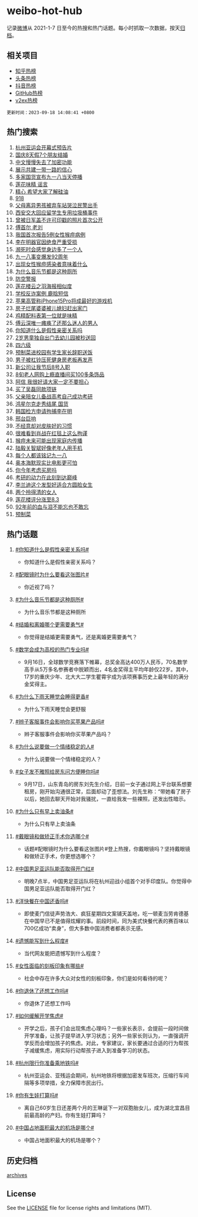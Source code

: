 # weibo-hot-hub

记录[微博](https://www.weibo.com)从 2021-1-7 日至今的热搜和热门话题。每小时抓取一次数据，按天[归档](archives)。

## 相关项目

- [知乎热榜](https://github.com/lonnyzhang423/zhihu-hot-hub)
- [头条热榜](https://github.com/lonnyzhang423/toutiao-hot-hub)
- [抖音热榜](https://github.com/lonnyzhang423/douyin-hot-hub)
- [GitHub热榜](https://github.com/lonnyzhang423/github-hot-hub)
- [v2ex热榜](https://github.com/lonnyzhang423/v2ex-hot-hub)


`更新时间：2023-09-18 14:08:41 +0800`

## 热门搜索

1. [杭州亚运会开幕式预告片](https://m.weibo.cn/search?containerid=100103type%3D1%26t%3D10%26q%3D%23%E6%9D%AD%E5%B7%9E%E4%BA%9A%E8%BF%90%E4%BC%9A%E5%BC%80%E5%B9%95%E5%BC%8F%E9%A2%84%E5%91%8A%E7%89%87%23&stream_entry_id=51&isnewpage=1&extparam=seat%3D1%26pos%3D0%26c_type%3D51%26filter_type%3Drealtimehot%26cate%3D10103%26dgr%3D0%26stream_entry_id%3D51%26display_time%3D1695017320%26pre_seqid%3D1695017320676027386181)
1. [国庆8天假7个朋友结婚](https://m.weibo.cn/search?containerid=100103type%3D1%26t%3D10%26q%3D%23%E5%9B%BD%E5%BA%868%E5%A4%A9%E5%81%877%E4%B8%AA%E6%9C%8B%E5%8F%8B%E7%BB%93%E5%A9%9A%23&stream_entry_id=31&isnewpage=1&extparam=seat%3D1%26pos%3D0%26stream_entry_id%3D31%26dgr%3D0%26flag%3D1%26realpos%3D1%26filter_type%3Drealtimehot%26cate%3D5001%26c_type%3D31%26band_rank%3D1%26lcate%3D5001%26q%3D%2523%25E5%259B%25BD%25E5%25BA%25868%25E5%25A4%25A9%25E5%2581%25877%25E4%25B8%25AA%25E6%259C%258B%25E5%258F%258B%25E7%25BB%2593%25E5%25A9%259A%2523%26display_time%3D1695017320%26pre_seqid%3D1695017320676027386181)
1. [中文慢慢失去了加密功能](https://m.weibo.cn/search?containerid=100103type%3D1%26t%3D10%26q%3D%E4%B8%AD%E6%96%87%E6%85%A2%E6%85%A2%E5%A4%B1%E5%8E%BB%E4%BA%86%E5%8A%A0%E5%AF%86%E5%8A%9F%E8%83%BD&stream_entry_id=31&isnewpage=1&extparam=seat%3D1%26pos%3D1%26stream_entry_id%3D31%26dgr%3D0%26flag%3D0%26realpos%3D2%26filter_type%3Drealtimehot%26cate%3D5001%26c_type%3D31%26band_rank%3D2%26lcate%3D5001%26q%3D%25E4%25B8%25AD%25E6%2596%2587%25E6%2585%25A2%25E6%2585%25A2%25E5%25A4%25B1%25E5%258E%25BB%25E4%25BA%2586%25E5%258A%25A0%25E5%25AF%2586%25E5%258A%259F%25E8%2583%25BD%26display_time%3D1695017320%26pre_seqid%3D1695017320676027386181)
1. [展示共建一带一路的信心](https://m.weibo.cn/search?containerid=100103type%3D1%26t%3D10%26q%3D%23%E5%B1%95%E7%A4%BA%E5%85%B1%E5%BB%BA%E4%B8%80%E5%B8%A6%E4%B8%80%E8%B7%AF%E7%9A%84%E4%BF%A1%E5%BF%83%23&stream_entry_id=31&isnewpage=1&extparam=seat%3D1%26pos%3D2%26stream_entry_id%3D31%26dgr%3D0%26flag%3D0%26realpos%3D3%26filter_type%3Drealtimehot%26cate%3D5001%26c_type%3D31%26band_rank%3D3%26lcate%3D5001%26q%3D%2523%25E5%25B1%2595%25E7%25A4%25BA%25E5%2585%25B1%25E5%25BB%25BA%25E4%25B8%2580%25E5%25B8%25A6%25E4%25B8%2580%25E8%25B7%25AF%25E7%259A%2584%25E4%25BF%25A1%25E5%25BF%2583%2523%26display_time%3D1695017320%26pre_seqid%3D1695017320676027386181)
1. [多家国货宣布九一八当天停播](https://m.weibo.cn/search?containerid=100103type%3D1%26t%3D10%26q%3D%23%E5%A4%9A%E5%AE%B6%E5%9B%BD%E8%B4%A7%E5%AE%A3%E5%B8%83%E4%B9%9D%E4%B8%80%E5%85%AB%E5%BD%93%E5%A4%A9%E5%81%9C%E6%92%AD%23&stream_entry_id=31&isnewpage=1&extparam=seat%3D1%26pos%3D3%26stream_entry_id%3D31%26dgr%3D0%26flag%3D2%26realpos%3D4%26filter_type%3Drealtimehot%26cate%3D5001%26c_type%3D31%26band_rank%3D4%26lcate%3D5001%26q%3D%2523%25E5%25A4%259A%25E5%25AE%25B6%25E5%259B%25BD%25E8%25B4%25A7%25E5%25AE%25A3%25E5%25B8%2583%25E4%25B9%259D%25E4%25B8%2580%25E5%2585%25AB%25E5%25BD%2593%25E5%25A4%25A9%25E5%2581%259C%25E6%2592%25AD%2523%26display_time%3D1695017320%26pre_seqid%3D1695017320676027386181)
1. [莲花味精 谣言](https://m.weibo.cn/search?containerid=100103type%3D1%26t%3D10%26q%3D%E8%8E%B2%E8%8A%B1%E5%91%B3%E7%B2%BE+%E8%B0%A3%E8%A8%80&stream_entry_id=31&isnewpage=1&extparam=seat%3D1%26pos%3D4%26stream_entry_id%3D31%26dgr%3D0%26flag%3D1%26realpos%3D5%26filter_type%3Drealtimehot%26cate%3D5001%26c_type%3D31%26band_rank%3D5%26lcate%3D5001%26q%3D%25E8%258E%25B2%25E8%258A%25B1%25E5%2591%25B3%25E7%25B2%25BE%2520%25E8%25B0%25A3%25E8%25A8%2580%26display_time%3D1695017320%26pre_seqid%3D1695017320676027386181)
1. [精心 希望大家了解硅油](https://m.weibo.cn/search?containerid=100103type%3D1%26t%3D10%26q%3D%E7%B2%BE%E5%BF%83+%E5%B8%8C%E6%9C%9B%E5%A4%A7%E5%AE%B6%E4%BA%86%E8%A7%A3%E7%A1%85%E6%B2%B9&stream_entry_id=31&isnewpage=1&extparam=seat%3D1%26pos%3D5%26stream_entry_id%3D31%26dgr%3D0%26flag%3D1%26realpos%3D6%26filter_type%3Drealtimehot%26cate%3D5001%26c_type%3D31%26band_rank%3D6%26lcate%3D5001%26q%3D%25E7%25B2%25BE%25E5%25BF%2583%2520%25E5%25B8%258C%25E6%259C%259B%25E5%25A4%25A7%25E5%25AE%25B6%25E4%25BA%2586%25E8%25A7%25A3%25E7%25A1%2585%25E6%25B2%25B9%26display_time%3D1695017320%26pre_seqid%3D1695017320676027386181)
1. [918](https://m.weibo.cn/search?containerid=100103type%3D1%26t%3D10%26q%3D%23918%23&stream_entry_id=31&isnewpage=1&extparam=seat%3D1%26pos%3D6%26stream_entry_id%3D31%26dgr%3D0%26flag%3D16%26realpos%3D7%26filter_type%3Drealtimehot%26cate%3D5001%26c_type%3D31%26band_rank%3D7%26lcate%3D5001%26q%3D%2523918%2523%26display_time%3D1695017320%26pre_seqid%3D1695017320676027386181)
1. [父母离异男孩被弃车站哭泣民警出手](https://m.weibo.cn/search?containerid=100103type%3D1%26t%3D10%26q%3D%23%E7%88%B6%E6%AF%8D%E7%A6%BB%E5%BC%82%E7%94%B7%E5%AD%A9%E8%A2%AB%E5%BC%83%E8%BD%A6%E7%AB%99%E5%93%AD%E6%B3%A3%E6%B0%91%E8%AD%A6%E5%87%BA%E6%89%8B%23&stream_entry_id=31&isnewpage=1&extparam=seat%3D1%26pos%3D7%26stream_entry_id%3D31%26dgr%3D0%26flag%3D1%26realpos%3D8%26filter_type%3Drealtimehot%26cate%3D5001%26c_type%3D31%26band_rank%3D8%26lcate%3D5001%26q%3D%2523%25E7%2588%25B6%25E6%25AF%258D%25E7%25A6%25BB%25E5%25BC%2582%25E7%2594%25B7%25E5%25AD%25A9%25E8%25A2%25AB%25E5%25BC%2583%25E8%25BD%25A6%25E7%25AB%2599%25E5%2593%25AD%25E6%25B3%25A3%25E6%25B0%2591%25E8%25AD%25A6%25E5%2587%25BA%25E6%2589%258B%2523%26display_time%3D1695017320%26pre_seqid%3D1695017320676027386181)
1. [西安交大回应留学生专用垃圾桶事件](https://m.weibo.cn/search?containerid=100103type%3D1%26t%3D10%26q%3D%23%E8%A5%BF%E5%AE%89%E4%BA%A4%E5%A4%A7%E5%9B%9E%E5%BA%94%E7%95%99%E5%AD%A6%E7%94%9F%E4%B8%93%E7%94%A8%E5%9E%83%E5%9C%BE%E6%A1%B6%E4%BA%8B%E4%BB%B6%23&stream_entry_id=31&isnewpage=1&extparam=seat%3D1%26pos%3D8%26stream_entry_id%3D31%26dgr%3D0%26flag%3D0%26realpos%3D9%26filter_type%3Drealtimehot%26cate%3D5001%26c_type%3D31%26band_rank%3D9%26lcate%3D5001%26q%3D%2523%25E8%25A5%25BF%25E5%25AE%2589%25E4%25BA%25A4%25E5%25A4%25A7%25E5%259B%259E%25E5%25BA%2594%25E7%2595%2599%25E5%25AD%25A6%25E7%2594%259F%25E4%25B8%2593%25E7%2594%25A8%25E5%259E%2583%25E5%259C%25BE%25E6%25A1%25B6%25E4%25BA%258B%25E4%25BB%25B6%2523%26display_time%3D1695017320%26pre_seqid%3D1695017320676027386181)
1. [曾被日军盖不许可印戳的照片首次公开](https://m.weibo.cn/search?containerid=100103type%3D1%26t%3D10%26q%3D%23%E6%9B%BE%E8%A2%AB%E6%97%A5%E5%86%9B%E7%9B%96%E4%B8%8D%E8%AE%B8%E5%8F%AF%E5%8D%B0%E6%88%B3%E7%9A%84%E7%85%A7%E7%89%87%E9%A6%96%E6%AC%A1%E5%85%AC%E5%BC%80%23&stream_entry_id=31&isnewpage=1&extparam=seat%3D1%26pos%3D9%26stream_entry_id%3D31%26dgr%3D0%26flag%3D1%26realpos%3D10%26filter_type%3Drealtimehot%26cate%3D5001%26c_type%3D31%26band_rank%3D10%26lcate%3D5001%26q%3D%2523%25E6%259B%25BE%25E8%25A2%25AB%25E6%2597%25A5%25E5%2586%259B%25E7%259B%2596%25E4%25B8%258D%25E8%25AE%25B8%25E5%258F%25AF%25E5%258D%25B0%25E6%2588%25B3%25E7%259A%2584%25E7%2585%25A7%25E7%2589%2587%25E9%25A6%2596%25E6%25AC%25A1%25E5%2585%25AC%25E5%25BC%2580%2523%26display_time%3D1695017320%26pre_seqid%3D1695017320676027386181)
1. [傅首尔 老刘](https://m.weibo.cn/search?containerid=100103type%3D1%26t%3D10%26q%3D%E5%82%85%E9%A6%96%E5%B0%94+%E8%80%81%E5%88%98&stream_entry_id=31&isnewpage=1&extparam=seat%3D1%26pos%3D10%26stream_entry_id%3D31%26dgr%3D0%26flag%3D1%26realpos%3D11%26filter_type%3Drealtimehot%26cate%3D5001%26c_type%3D31%26band_rank%3D11%26lcate%3D5001%26q%3D%25E5%2582%2585%25E9%25A6%2596%25E5%25B0%2594%2520%25E8%2580%2581%25E5%2588%2598%26display_time%3D1695017320%26pre_seqid%3D1695017320676027386181)
1. [我国首次报告5例女性猴痘病例](https://m.weibo.cn/search?containerid=100103type%3D1%26t%3D10%26q%3D%23%E6%88%91%E5%9B%BD%E9%A6%96%E6%AC%A1%E6%8A%A5%E5%91%8A5%E4%BE%8B%E5%A5%B3%E6%80%A7%E7%8C%B4%E7%97%98%E7%97%85%E4%BE%8B%23&stream_entry_id=31&isnewpage=1&extparam=seat%3D1%26pos%3D11%26stream_entry_id%3D31%26dgr%3D0%26flag%3D2%26realpos%3D12%26filter_type%3Drealtimehot%26cate%3D5001%26c_type%3D31%26band_rank%3D12%26lcate%3D5001%26q%3D%2523%25E6%2588%2591%25E5%259B%25BD%25E9%25A6%2596%25E6%25AC%25A1%25E6%258A%25A5%25E5%2591%258A5%25E4%25BE%258B%25E5%25A5%25B3%25E6%2580%25A7%25E7%258C%25B4%25E7%2597%2598%25E7%2597%2585%25E4%25BE%258B%2523%26display_time%3D1695017320%26pre_seqid%3D1695017320676027386181)
1. [李在明器官因绝食严重受损](https://m.weibo.cn/search?containerid=100103type%3D1%26t%3D10%26q%3D%23%E6%9D%8E%E5%9C%A8%E6%98%8E%E5%99%A8%E5%AE%98%E5%9B%A0%E7%BB%9D%E9%A3%9F%E4%B8%A5%E9%87%8D%E5%8F%97%E6%8D%9F%23&stream_entry_id=31&isnewpage=1&extparam=seat%3D1%26pos%3D12%26stream_entry_id%3D31%26dgr%3D0%26flag%3D2%26realpos%3D13%26filter_type%3Drealtimehot%26cate%3D5001%26c_type%3D31%26band_rank%3D13%26lcate%3D5001%26q%3D%2523%25E6%259D%258E%25E5%259C%25A8%25E6%2598%258E%25E5%2599%25A8%25E5%25AE%2598%25E5%259B%25A0%25E7%25BB%259D%25E9%25A3%259F%25E4%25B8%25A5%25E9%2587%258D%25E5%258F%2597%25E6%258D%259F%2523%26display_time%3D1695017320%26pre_seqid%3D1695017320676027386181)
1. [濒死时会感觉身边多了一个人](https://m.weibo.cn/search?containerid=100103type%3D1%26t%3D10%26q%3D%E6%BF%92%E6%AD%BB%E6%97%B6%E4%BC%9A%E6%84%9F%E8%A7%89%E8%BA%AB%E8%BE%B9%E5%A4%9A%E4%BA%86%E4%B8%80%E4%B8%AA%E4%BA%BA&stream_entry_id=31&isnewpage=1&extparam=seat%3D1%26pos%3D13%26stream_entry_id%3D31%26dgr%3D0%26flag%3D1%26realpos%3D14%26filter_type%3Drealtimehot%26cate%3D5001%26c_type%3D31%26band_rank%3D14%26lcate%3D5001%26q%3D%25E6%25BF%2592%25E6%25AD%25BB%25E6%2597%25B6%25E4%25BC%259A%25E6%2584%259F%25E8%25A7%2589%25E8%25BA%25AB%25E8%25BE%25B9%25E5%25A4%259A%25E4%25BA%2586%25E4%25B8%2580%25E4%25B8%25AA%25E4%25BA%25BA%26display_time%3D1695017320%26pre_seqid%3D1695017320676027386181)
1. [九一八事变爆发92周年](https://m.weibo.cn/search?containerid=100103type%3D1%26t%3D10%26q%3D%23%E4%B9%9D%E4%B8%80%E5%85%AB%E4%BA%8B%E5%8F%98%E7%88%86%E5%8F%9192%E5%91%A8%E5%B9%B4%23&stream_entry_id=31&isnewpage=1&extparam=seat%3D1%26pos%3D14%26stream_entry_id%3D31%26dgr%3D0%26flag%3D0%26realpos%3D15%26filter_type%3Drealtimehot%26cate%3D5001%26c_type%3D31%26band_rank%3D15%26lcate%3D5001%26q%3D%2523%25E4%25B9%259D%25E4%25B8%2580%25E5%2585%25AB%25E4%25BA%258B%25E5%258F%2598%25E7%2588%2586%25E5%258F%259192%25E5%2591%25A8%25E5%25B9%25B4%2523%26display_time%3D1695017320%26pre_seqid%3D1695017320676027386181)
1. [出现女性猴痘感染者意味着什么](https://m.weibo.cn/search?containerid=100103type%3D1%26t%3D10%26q%3D%23%E5%87%BA%E7%8E%B0%E5%A5%B3%E6%80%A7%E7%8C%B4%E7%97%98%E6%84%9F%E6%9F%93%E8%80%85%E6%84%8F%E5%91%B3%E7%9D%80%E4%BB%80%E4%B9%88%23&stream_entry_id=31&isnewpage=1&extparam=seat%3D1%26pos%3D15%26stream_entry_id%3D31%26dgr%3D0%26flag%3D1%26realpos%3D16%26filter_type%3Drealtimehot%26cate%3D5001%26c_type%3D31%26band_rank%3D16%26lcate%3D5001%26q%3D%2523%25E5%2587%25BA%25E7%258E%25B0%25E5%25A5%25B3%25E6%2580%25A7%25E7%258C%25B4%25E7%2597%2598%25E6%2584%259F%25E6%259F%2593%25E8%2580%2585%25E6%2584%258F%25E5%2591%25B3%25E7%259D%2580%25E4%25BB%2580%25E4%25B9%2588%2523%26display_time%3D1695017320%26pre_seqid%3D1695017320676027386181)
1. [为什么音乐节都是这种厕所](https://m.weibo.cn/search?containerid=100103type%3D1%26t%3D10%26q%3D%23%E4%B8%BA%E4%BB%80%E4%B9%88%E9%9F%B3%E4%B9%90%E8%8A%82%E9%83%BD%E6%98%AF%E8%BF%99%E7%A7%8D%E5%8E%95%E6%89%80%23&stream_entry_id=31&isnewpage=1&extparam=seat%3D1%26pos%3D16%26stream_entry_id%3D31%26dgr%3D0%26flag%3D2%26realpos%3D17%26filter_type%3Drealtimehot%26cate%3D5001%26c_type%3D31%26band_rank%3D17%26lcate%3D5001%26q%3D%2523%25E4%25B8%25BA%25E4%25BB%2580%25E4%25B9%2588%25E9%259F%25B3%25E4%25B9%2590%25E8%258A%2582%25E9%2583%25BD%25E6%2598%25AF%25E8%25BF%2599%25E7%25A7%258D%25E5%258E%2595%25E6%2589%2580%2523%26display_time%3D1695017320%26pre_seqid%3D1695017320676027386181)
1. [防空警报](https://m.weibo.cn/search?containerid=100103type%3D1%26t%3D10%26q%3D%E9%98%B2%E7%A9%BA%E8%AD%A6%E6%8A%A5&stream_entry_id=31&isnewpage=1&extparam=seat%3D1%26pos%3D17%26stream_entry_id%3D31%26dgr%3D0%26flag%3D0%26realpos%3D18%26filter_type%3Drealtimehot%26cate%3D5001%26c_type%3D31%26band_rank%3D18%26lcate%3D5001%26q%3D%25E9%2598%25B2%25E7%25A9%25BA%25E8%25AD%25A6%25E6%258A%25A5%26display_time%3D1695017320%26pre_seqid%3D1695017320676027386181)
1. [莲花楼云之羽海报相似度](https://m.weibo.cn/search?containerid=100103type%3D1%26t%3D10%26q%3D%23%E8%8E%B2%E8%8A%B1%E6%A5%BC%E4%BA%91%E4%B9%8B%E7%BE%BD%E6%B5%B7%E6%8A%A5%E7%9B%B8%E4%BC%BC%E5%BA%A6%23&stream_entry_id=31&isnewpage=1&extparam=seat%3D1%26pos%3D18%26stream_entry_id%3D31%26dgr%3D0%26flag%3D0%26realpos%3D19%26filter_type%3Drealtimehot%26cate%3D5001%26c_type%3D31%26band_rank%3D19%26lcate%3D5001%26q%3D%2523%25E8%258E%25B2%25E8%258A%25B1%25E6%25A5%25BC%25E4%25BA%2591%25E4%25B9%258B%25E7%25BE%25BD%25E6%25B5%25B7%25E6%258A%25A5%25E7%259B%25B8%25E4%25BC%25BC%25E5%25BA%25A6%2523%26display_time%3D1695017320%26pre_seqid%3D1695017320676027386181)
1. [学校反诈案例 鹿晗短信](https://m.weibo.cn/search?containerid=100103type%3D1%26t%3D10%26q%3D%E5%AD%A6%E6%A0%A1%E5%8F%8D%E8%AF%88%E6%A1%88%E4%BE%8B+%E9%B9%BF%E6%99%97%E7%9F%AD%E4%BF%A1&stream_entry_id=31&isnewpage=1&extparam=seat%3D1%26pos%3D19%26stream_entry_id%3D31%26dgr%3D0%26flag%3D1%26realpos%3D20%26filter_type%3Drealtimehot%26cate%3D5001%26c_type%3D31%26band_rank%3D20%26lcate%3D5001%26q%3D%25E5%25AD%25A6%25E6%25A0%25A1%25E5%258F%258D%25E8%25AF%2588%25E6%25A1%2588%25E4%25BE%258B%2520%25E9%25B9%25BF%25E6%2599%2597%25E7%259F%25AD%25E4%25BF%25A1%26display_time%3D1695017320%26pre_seqid%3D1695017320676027386181)
1. [苹果高管称iPhone15Pro将成最好的游戏机](https://m.weibo.cn/search?containerid=100103type%3D1%26t%3D10%26q%3D%23%E8%8B%B9%E6%9E%9C%E9%AB%98%E7%AE%A1%E7%A7%B0iPhone15Pro%E5%B0%86%E6%88%90%E6%9C%80%E5%A5%BD%E7%9A%84%E6%B8%B8%E6%88%8F%E6%9C%BA%23&stream_entry_id=31&isnewpage=1&extparam=seat%3D1%26pos%3D20%26stream_entry_id%3D31%26dgr%3D0%26flag%3D1%26realpos%3D21%26filter_type%3Drealtimehot%26cate%3D5001%26c_type%3D31%26band_rank%3D21%26lcate%3D5001%26q%3D%2523%25E8%258B%25B9%25E6%259E%259C%25E9%25AB%2598%25E7%25AE%25A1%25E7%25A7%25B0iPhone15Pro%25E5%25B0%2586%25E6%2588%2590%25E6%259C%2580%25E5%25A5%25BD%25E7%259A%2584%25E6%25B8%25B8%25E6%2588%258F%25E6%259C%25BA%2523%26display_time%3D1695017320%26pre_seqid%3D1695017320676027386181)
1. [房子烂尾婆婆被儿媳妇赶出家门](https://m.weibo.cn/search?containerid=100103type%3D1%26t%3D10%26q%3D%23%E6%88%BF%E5%AD%90%E7%83%82%E5%B0%BE%E5%A9%86%E5%A9%86%E8%A2%AB%E5%84%BF%E5%AA%B3%E5%A6%87%E8%B5%B6%E5%87%BA%E5%AE%B6%E9%97%A8%23&stream_entry_id=31&isnewpage=1&extparam=seat%3D1%26pos%3D21%26stream_entry_id%3D31%26dgr%3D0%26flag%3D1%26realpos%3D22%26filter_type%3Drealtimehot%26cate%3D5001%26c_type%3D31%26band_rank%3D22%26lcate%3D5001%26q%3D%2523%25E6%2588%25BF%25E5%25AD%2590%25E7%2583%2582%25E5%25B0%25BE%25E5%25A9%2586%25E5%25A9%2586%25E8%25A2%25AB%25E5%2584%25BF%25E5%25AA%25B3%25E5%25A6%2587%25E8%25B5%25B6%25E5%2587%25BA%25E5%25AE%25B6%25E9%2597%25A8%2523%26display_time%3D1695017320%26pre_seqid%3D1695017320676027386181)
1. [鸡精配料表第一位就是味精](https://m.weibo.cn/search?containerid=100103type%3D1%26t%3D10%26q%3D%E9%B8%A1%E7%B2%BE%E9%85%8D%E6%96%99%E8%A1%A8%E7%AC%AC%E4%B8%80%E4%BD%8D%E5%B0%B1%E6%98%AF%E5%91%B3%E7%B2%BE&stream_entry_id=31&isnewpage=1&extparam=seat%3D1%26pos%3D22%26stream_entry_id%3D31%26dgr%3D0%26flag%3D1%26realpos%3D23%26filter_type%3Drealtimehot%26cate%3D5001%26c_type%3D31%26band_rank%3D23%26lcate%3D5001%26q%3D%25E9%25B8%25A1%25E7%25B2%25BE%25E9%2585%258D%25E6%2596%2599%25E8%25A1%25A8%25E7%25AC%25AC%25E4%25B8%2580%25E4%25BD%258D%25E5%25B0%25B1%25E6%2598%25AF%25E5%2591%25B3%25E7%25B2%25BE%26display_time%3D1695017320%26pre_seqid%3D1695017320676027386181)
1. [傅云深唯一瘫痪了还那么迷人的男人](https://m.weibo.cn/search?containerid=100103type%3D1%26t%3D10%26q%3D%23%E5%82%85%E4%BA%91%E6%B7%B1%E5%94%AF%E4%B8%80%E7%98%AB%E7%97%AA%E4%BA%86%E8%BF%98%E9%82%A3%E4%B9%88%E8%BF%B7%E4%BA%BA%E7%9A%84%E7%94%B7%E4%BA%BA%23&stream_entry_id=31&isnewpage=1&extparam=seat%3D1%26pos%3D23%26stream_entry_id%3D31%26dgr%3D0%26flag%3D1%26realpos%3D24%26filter_type%3Drealtimehot%26cate%3D5001%26c_type%3D31%26band_rank%3D24%26lcate%3D5001%26q%3D%2523%25E5%2582%2585%25E4%25BA%2591%25E6%25B7%25B1%25E5%2594%25AF%25E4%25B8%2580%25E7%2598%25AB%25E7%2597%25AA%25E4%25BA%2586%25E8%25BF%2598%25E9%2582%25A3%25E4%25B9%2588%25E8%25BF%25B7%25E4%25BA%25BA%25E7%259A%2584%25E7%2594%25B7%25E4%25BA%25BA%2523%26display_time%3D1695017320%26pre_seqid%3D1695017320676027386181)
1. [你知道什么是假性亲密关系吗](https://m.weibo.cn/search?containerid=100103type%3D1%26t%3D10%26q%3D%23%E4%BD%A0%E7%9F%A5%E9%81%93%E4%BB%80%E4%B9%88%E6%98%AF%E5%81%87%E6%80%A7%E4%BA%B2%E5%AF%86%E5%85%B3%E7%B3%BB%E5%90%97%23&stream_entry_id=31&isnewpage=1&extparam=seat%3D1%26pos%3D24%26stream_entry_id%3D31%26dgr%3D0%26flag%3D0%26realpos%3D25%26filter_type%3Drealtimehot%26cate%3D5001%26c_type%3D31%26band_rank%3D25%26lcate%3D5001%26q%3D%2523%25E4%25BD%25A0%25E7%259F%25A5%25E9%2581%2593%25E4%25BB%2580%25E4%25B9%2588%25E6%2598%25AF%25E5%2581%2587%25E6%2580%25A7%25E4%25BA%25B2%25E5%25AF%2586%25E5%2585%25B3%25E7%25B3%25BB%25E5%2590%2597%2523%26display_time%3D1695017320%26pre_seqid%3D1695017320676027386181)
1. [2岁男童独自出门去幼儿园被秒送回](https://m.weibo.cn/search?containerid=100103type%3D1%26t%3D10%26q%3D%232%E5%B2%81%E7%94%B7%E7%AB%A5%E7%8B%AC%E8%87%AA%E5%87%BA%E9%97%A8%E5%8E%BB%E5%B9%BC%E5%84%BF%E5%9B%AD%E8%A2%AB%E7%A7%92%E9%80%81%E5%9B%9E%23&stream_entry_id=31&isnewpage=1&extparam=seat%3D1%26pos%3D25%26stream_entry_id%3D31%26dgr%3D0%26flag%3D32768%26realpos%3D26%26filter_type%3Drealtimehot%26cate%3D5001%26c_type%3D31%26band_rank%3D26%26lcate%3D5001%26q%3D%25232%25E5%25B2%2581%25E7%2594%25B7%25E7%25AB%25A5%25E7%258B%25AC%25E8%2587%25AA%25E5%2587%25BA%25E9%2597%25A8%25E5%258E%25BB%25E5%25B9%25BC%25E5%2584%25BF%25E5%259B%25AD%25E8%25A2%25AB%25E7%25A7%2592%25E9%2580%2581%25E5%259B%259E%2523%26display_time%3D1695017320%26pre_seqid%3D1695017320676027386181)
1. [四六级](https://m.weibo.cn/search?containerid=100103type%3D1%26t%3D10%26q%3D%E5%9B%9B%E5%85%AD%E7%BA%A7&stream_entry_id=31&isnewpage=1&extparam=seat%3D1%26pos%3D26%26stream_entry_id%3D31%26dgr%3D0%26flag%3D1%26realpos%3D27%26filter_type%3Drealtimehot%26cate%3D5001%26c_type%3D31%26band_rank%3D27%26lcate%3D5001%26q%3D%25E5%259B%259B%25E5%2585%25AD%25E7%25BA%25A7%26display_time%3D1695017320%26pre_seqid%3D1695017320676027386181)
1. [预制菜进校园有学生家长辞职送饭](https://m.weibo.cn/search?containerid=100103type%3D1%26t%3D10%26q%3D%23%E9%A2%84%E5%88%B6%E8%8F%9C%E8%BF%9B%E6%A0%A1%E5%9B%AD%E6%9C%89%E5%AD%A6%E7%94%9F%E5%AE%B6%E9%95%BF%E8%BE%9E%E8%81%8C%E9%80%81%E9%A5%AD%23&stream_entry_id=31&isnewpage=1&extparam=seat%3D1%26pos%3D27%26stream_entry_id%3D31%26dgr%3D0%26flag%3D0%26realpos%3D28%26filter_type%3Drealtimehot%26cate%3D5001%26c_type%3D31%26band_rank%3D28%26lcate%3D5001%26q%3D%2523%25E9%25A2%2584%25E5%2588%25B6%25E8%258F%259C%25E8%25BF%259B%25E6%25A0%25A1%25E5%259B%25AD%25E6%259C%2589%25E5%25AD%25A6%25E7%2594%259F%25E5%25AE%25B6%25E9%2595%25BF%25E8%25BE%259E%25E8%2581%258C%25E9%2580%2581%25E9%25A5%25AD%2523%26display_time%3D1695017320%26pre_seqid%3D1695017320676027386181)
1. [男子被杠铃压死健身房老板再发声](https://m.weibo.cn/search?containerid=100103type%3D1%26t%3D10%26q%3D%23%E7%94%B7%E5%AD%90%E8%A2%AB%E6%9D%A0%E9%93%83%E5%8E%8B%E6%AD%BB%E5%81%A5%E8%BA%AB%E6%88%BF%E8%80%81%E6%9D%BF%E5%86%8D%E5%8F%91%E5%A3%B0%23&stream_entry_id=31&isnewpage=1&extparam=seat%3D1%26pos%3D28%26stream_entry_id%3D31%26dgr%3D0%26flag%3D1%26realpos%3D29%26filter_type%3Drealtimehot%26cate%3D5001%26c_type%3D31%26band_rank%3D29%26lcate%3D5001%26q%3D%2523%25E7%2594%25B7%25E5%25AD%2590%25E8%25A2%25AB%25E6%259D%25A0%25E9%2593%2583%25E5%258E%258B%25E6%25AD%25BB%25E5%2581%25A5%25E8%25BA%25AB%25E6%2588%25BF%25E8%2580%2581%25E6%259D%25BF%25E5%2586%258D%25E5%258F%2591%25E5%25A3%25B0%2523%26display_time%3D1695017320%26pre_seqid%3D1695017320676027386181)
1. [新公司让我节后8号入职](https://m.weibo.cn/search?containerid=100103type%3D1%26t%3D10%26q%3D%23%E6%96%B0%E5%85%AC%E5%8F%B8%E8%AE%A9%E6%88%91%E8%8A%82%E5%90%8E8%E5%8F%B7%E5%85%A5%E8%81%8C%23&stream_entry_id=31&isnewpage=1&extparam=seat%3D1%26pos%3D29%26stream_entry_id%3D31%26dgr%3D0%26flag%3D0%26realpos%3D30%26filter_type%3Drealtimehot%26cate%3D5001%26c_type%3D31%26band_rank%3D30%26lcate%3D5001%26q%3D%2523%25E6%2596%25B0%25E5%2585%25AC%25E5%258F%25B8%25E8%25AE%25A9%25E6%2588%2591%25E8%258A%2582%25E5%2590%258E8%25E5%258F%25B7%25E5%2585%25A5%25E8%2581%258C%2523%26display_time%3D1695017320%26pre_seqid%3D1695017320676027386181)
1. [8旬老人网购上瘾直播间买100多条饰品](https://m.weibo.cn/search?containerid=100103type%3D1%26t%3D10%26q%3D%238%E6%97%AC%E8%80%81%E4%BA%BA%E7%BD%91%E8%B4%AD%E4%B8%8A%E7%98%BE%E7%9B%B4%E6%92%AD%E9%97%B4%E4%B9%B0100%E5%A4%9A%E6%9D%A1%E9%A5%B0%E5%93%81%23&stream_entry_id=31&isnewpage=1&extparam=seat%3D1%26pos%3D30%26stream_entry_id%3D31%26dgr%3D0%26flag%3D1%26realpos%3D31%26filter_type%3Drealtimehot%26cate%3D5001%26c_type%3D31%26band_rank%3D31%26lcate%3D5001%26q%3D%25238%25E6%2597%25AC%25E8%2580%2581%25E4%25BA%25BA%25E7%25BD%2591%25E8%25B4%25AD%25E4%25B8%258A%25E7%2598%25BE%25E7%259B%25B4%25E6%2592%25AD%25E9%2597%25B4%25E4%25B9%25B0100%25E5%25A4%259A%25E6%259D%25A1%25E9%25A5%25B0%25E5%2593%2581%2523%26display_time%3D1695017320%26pre_seqid%3D1695017320676027386181)
1. [阿信 我很好请大家一定不要担心](https://m.weibo.cn/search?containerid=100103type%3D1%26t%3D10%26q%3D%E9%98%BF%E4%BF%A1+%E6%88%91%E5%BE%88%E5%A5%BD%E8%AF%B7%E5%A4%A7%E5%AE%B6%E4%B8%80%E5%AE%9A%E4%B8%8D%E8%A6%81%E6%8B%85%E5%BF%83&stream_entry_id=31&isnewpage=1&extparam=seat%3D1%26pos%3D31%26stream_entry_id%3D31%26dgr%3D0%26flag%3D0%26realpos%3D32%26filter_type%3Drealtimehot%26cate%3D5001%26c_type%3D31%26band_rank%3D32%26lcate%3D5001%26q%3D%25E9%2598%25BF%25E4%25BF%25A1%2520%25E6%2588%2591%25E5%25BE%2588%25E5%25A5%25BD%25E8%25AF%25B7%25E5%25A4%25A7%25E5%25AE%25B6%25E4%25B8%2580%25E5%25AE%259A%25E4%25B8%258D%25E8%25A6%2581%25E6%258B%2585%25E5%25BF%2583%26display_time%3D1695017320%26pre_seqid%3D1695017320676027386181)
1. [买了吴磊同款项链](https://m.weibo.cn/search?containerid=100103type%3D1%26t%3D10%26q%3D%E4%B9%B0%E4%BA%86%E5%90%B4%E7%A3%8A%E5%90%8C%E6%AC%BE%E9%A1%B9%E9%93%BE&stream_entry_id=31&isnewpage=1&extparam=seat%3D1%26pos%3D32%26stream_entry_id%3D31%26dgr%3D0%26flag%3D1%26realpos%3D33%26filter_type%3Drealtimehot%26cate%3D5001%26c_type%3D31%26band_rank%3D33%26lcate%3D5001%26q%3D%25E4%25B9%25B0%25E4%25BA%2586%25E5%2590%25B4%25E7%25A3%258A%25E5%2590%258C%25E6%25AC%25BE%25E9%25A1%25B9%25E9%2593%25BE%26display_time%3D1695017320%26pre_seqid%3D1695017320676027386181)
1. [父亲陪女儿备战高考自己成功考研](https://m.weibo.cn/search?containerid=100103type%3D1%26t%3D10%26q%3D%23%E7%88%B6%E4%BA%B2%E9%99%AA%E5%A5%B3%E5%84%BF%E5%A4%87%E6%88%98%E9%AB%98%E8%80%83%E8%87%AA%E5%B7%B1%E6%88%90%E5%8A%9F%E8%80%83%E7%A0%94%23&stream_entry_id=31&isnewpage=1&extparam=seat%3D1%26pos%3D33%26stream_entry_id%3D31%26dgr%3D0%26flag%3D32768%26realpos%3D34%26filter_type%3Drealtimehot%26cate%3D5001%26c_type%3D31%26band_rank%3D34%26lcate%3D5001%26q%3D%2523%25E7%2588%25B6%25E4%25BA%25B2%25E9%2599%25AA%25E5%25A5%25B3%25E5%2584%25BF%25E5%25A4%2587%25E6%2588%2598%25E9%25AB%2598%25E8%2580%2583%25E8%2587%25AA%25E5%25B7%25B1%25E6%2588%2590%25E5%258A%259F%25E8%2580%2583%25E7%25A0%2594%2523%26display_time%3D1695017320%26pre_seqid%3D1695017320676027386181)
1. [鸿星尔克走秀结尾 国货](https://m.weibo.cn/search?containerid=100103type%3D1%26t%3D10%26q%3D%E9%B8%BF%E6%98%9F%E5%B0%94%E5%85%8B%E8%B5%B0%E7%A7%80%E7%BB%93%E5%B0%BE+%E5%9B%BD%E8%B4%A7&stream_entry_id=31&isnewpage=1&extparam=seat%3D1%26pos%3D34%26stream_entry_id%3D31%26dgr%3D0%26flag%3D0%26realpos%3D35%26filter_type%3Drealtimehot%26cate%3D5001%26c_type%3D31%26band_rank%3D35%26lcate%3D5001%26q%3D%25E9%25B8%25BF%25E6%2598%259F%25E5%25B0%2594%25E5%2585%258B%25E8%25B5%25B0%25E7%25A7%2580%25E7%25BB%2593%25E5%25B0%25BE%2520%25E5%259B%25BD%25E8%25B4%25A7%26display_time%3D1695017320%26pre_seqid%3D1695017320676027386181)
1. [韩国检方申请拘捕李在明](https://m.weibo.cn/search?containerid=100103type%3D1%26t%3D10%26q%3D%23%E9%9F%A9%E5%9B%BD%E6%A3%80%E6%96%B9%E7%94%B3%E8%AF%B7%E6%8B%98%E6%8D%95%E6%9D%8E%E5%9C%A8%E6%98%8E%23&stream_entry_id=31&isnewpage=1&extparam=seat%3D1%26pos%3D35%26stream_entry_id%3D31%26dgr%3D0%26flag%3D0%26realpos%3D36%26filter_type%3Drealtimehot%26cate%3D5001%26c_type%3D31%26band_rank%3D36%26lcate%3D5001%26q%3D%2523%25E9%259F%25A9%25E5%259B%25BD%25E6%25A3%2580%25E6%2596%25B9%25E7%2594%25B3%25E8%25AF%25B7%25E6%258B%2598%25E6%258D%2595%25E6%259D%258E%25E5%259C%25A8%25E6%2598%258E%2523%26display_time%3D1695017320%26pre_seqid%3D1695017320676027386181)
1. [邢台巨响](https://m.weibo.cn/search?containerid=100103type%3D1%26t%3D10%26q%3D%E9%82%A2%E5%8F%B0%E5%B7%A8%E5%93%8D&stream_entry_id=31&isnewpage=1&extparam=seat%3D1%26pos%3D36%26stream_entry_id%3D31%26dgr%3D0%26flag%3D1%26realpos%3D37%26filter_type%3Drealtimehot%26cate%3D5001%26c_type%3D31%26band_rank%3D37%26lcate%3D5001%26q%3D%25E9%2582%25A2%25E5%258F%25B0%25E5%25B7%25A8%25E5%2593%258D%26display_time%3D1695017320%26pre_seqid%3D1695017320676027386181)
1. [不经意却对皮肤好的习惯](https://m.weibo.cn/search?containerid=100103type%3D1%26t%3D10%26q%3D%23%E4%B8%8D%E7%BB%8F%E6%84%8F%E5%8D%B4%E5%AF%B9%E7%9A%AE%E8%82%A4%E5%A5%BD%E7%9A%84%E4%B9%A0%E6%83%AF%23&stream_entry_id=31&isnewpage=1&extparam=seat%3D1%26pos%3D37%26stream_entry_id%3D31%26dgr%3D0%26flag%3D0%26realpos%3D38%26filter_type%3Drealtimehot%26cate%3D5001%26c_type%3D31%26band_rank%3D38%26lcate%3D5001%26q%3D%2523%25E4%25B8%258D%25E7%25BB%258F%25E6%2584%258F%25E5%258D%25B4%25E5%25AF%25B9%25E7%259A%25AE%25E8%2582%25A4%25E5%25A5%25BD%25E7%259A%2584%25E4%25B9%25A0%25E6%2583%25AF%2523%26display_time%3D1695017320%26pre_seqid%3D1695017320676027386181)
1. [很难看到肖战在红毯上这么拘谨](https://m.weibo.cn/search?containerid=100103type%3D1%26t%3D10%26q%3D%E5%BE%88%E9%9A%BE%E7%9C%8B%E5%88%B0%E8%82%96%E6%88%98%E5%9C%A8%E7%BA%A2%E6%AF%AF%E4%B8%8A%E8%BF%99%E4%B9%88%E6%8B%98%E8%B0%A8&stream_entry_id=31&isnewpage=1&extparam=seat%3D1%26pos%3D38%26stream_entry_id%3D31%26dgr%3D0%26flag%3D0%26realpos%3D39%26filter_type%3Drealtimehot%26cate%3D5001%26c_type%3D31%26band_rank%3D39%26lcate%3D5001%26q%3D%25E5%25BE%2588%25E9%259A%25BE%25E7%259C%258B%25E5%2588%25B0%25E8%2582%2596%25E6%2588%2598%25E5%259C%25A8%25E7%25BA%25A2%25E6%25AF%25AF%25E4%25B8%258A%25E8%25BF%2599%25E4%25B9%2588%25E6%258B%2598%25E8%25B0%25A8%26display_time%3D1695017320%26pre_seqid%3D1695017320676027386181)
1. [猴痘未来可能出现家庭内传播](https://m.weibo.cn/search?containerid=100103type%3D1%26t%3D10%26q%3D%23%E7%8C%B4%E7%97%98%E6%9C%AA%E6%9D%A5%E5%8F%AF%E8%83%BD%E5%87%BA%E7%8E%B0%E5%AE%B6%E5%BA%AD%E5%86%85%E4%BC%A0%E6%92%AD%23&stream_entry_id=31&isnewpage=1&extparam=seat%3D1%26pos%3D39%26stream_entry_id%3D31%26dgr%3D0%26flag%3D1%26realpos%3D40%26filter_type%3Drealtimehot%26cate%3D5001%26c_type%3D31%26band_rank%3D40%26lcate%3D5001%26q%3D%2523%25E7%258C%25B4%25E7%2597%2598%25E6%259C%25AA%25E6%259D%25A5%25E5%258F%25AF%25E8%2583%25BD%25E5%2587%25BA%25E7%258E%25B0%25E5%25AE%25B6%25E5%25BA%25AD%25E5%2586%2585%25E4%25BC%25A0%25E6%2592%25AD%2523%26display_time%3D1695017320%26pre_seqid%3D1695017320676027386181)
1. [陆毅关智斌好像老年人用手机](https://m.weibo.cn/search?containerid=100103type%3D1%26t%3D10%26q%3D%E9%99%86%E6%AF%85%E5%85%B3%E6%99%BA%E6%96%8C%E5%A5%BD%E5%83%8F%E8%80%81%E5%B9%B4%E4%BA%BA%E7%94%A8%E6%89%8B%E6%9C%BA&stream_entry_id=31&isnewpage=1&extparam=seat%3D1%26pos%3D40%26stream_entry_id%3D31%26dgr%3D0%26flag%3D0%26realpos%3D41%26filter_type%3Drealtimehot%26cate%3D5001%26c_type%3D31%26band_rank%3D41%26lcate%3D5001%26q%3D%25E9%2599%2586%25E6%25AF%2585%25E5%2585%25B3%25E6%2599%25BA%25E6%2596%258C%25E5%25A5%25BD%25E5%2583%258F%25E8%2580%2581%25E5%25B9%25B4%25E4%25BA%25BA%25E7%2594%25A8%25E6%2589%258B%25E6%259C%25BA%26display_time%3D1695017320%26pre_seqid%3D1695017320676027386181)
1. [每个人都该铭记九一八](https://m.weibo.cn/search?containerid=100103type%3D1%26t%3D10%26q%3D%23%E6%AF%8F%E4%B8%AA%E4%BA%BA%E9%83%BD%E8%AF%A5%E9%93%AD%E8%AE%B0%E4%B9%9D%E4%B8%80%E5%85%AB%23&stream_entry_id=31&isnewpage=1&extparam=seat%3D1%26pos%3D41%26stream_entry_id%3D31%26dgr%3D0%26flag%3D0%26realpos%3D42%26filter_type%3Drealtimehot%26cate%3D5001%26c_type%3D31%26band_rank%3D42%26lcate%3D5001%26q%3D%2523%25E6%25AF%258F%25E4%25B8%25AA%25E4%25BA%25BA%25E9%2583%25BD%25E8%25AF%25A5%25E9%2593%25AD%25E8%25AE%25B0%25E4%25B9%259D%25E4%25B8%2580%25E5%2585%25AB%2523%26display_time%3D1695017320%26pre_seqid%3D1695017320676027386181)
1. [奥本海默现实比电影更可怕](https://m.weibo.cn/search?containerid=100103type%3D1%26t%3D10%26q%3D%23%E5%A5%A5%E6%9C%AC%E6%B5%B7%E9%BB%98%E7%8E%B0%E5%AE%9E%E6%AF%94%E7%94%B5%E5%BD%B1%E6%9B%B4%E5%8F%AF%E6%80%95%23&stream_entry_id=31&isnewpage=1&extparam=seat%3D1%26pos%3D42%26stream_entry_id%3D31%26dgr%3D0%26flag%3D0%26realpos%3D43%26filter_type%3Drealtimehot%26cate%3D5001%26c_type%3D31%26band_rank%3D43%26lcate%3D5001%26q%3D%2523%25E5%25A5%25A5%25E6%259C%25AC%25E6%25B5%25B7%25E9%25BB%2598%25E7%258E%25B0%25E5%25AE%259E%25E6%25AF%2594%25E7%2594%25B5%25E5%25BD%25B1%25E6%259B%25B4%25E5%258F%25AF%25E6%2580%2595%2523%26display_time%3D1695017320%26pre_seqid%3D1695017320676027386181)
1. [你今年考虑买房吗](https://m.weibo.cn/search?containerid=100103type%3D1%26t%3D10%26q%3D%23%E4%BD%A0%E4%BB%8A%E5%B9%B4%E8%80%83%E8%99%91%E4%B9%B0%E6%88%BF%E5%90%97%23&stream_entry_id=31&isnewpage=1&extparam=seat%3D1%26pos%3D43%26stream_entry_id%3D31%26dgr%3D0%26flag%3D0%26realpos%3D44%26filter_type%3Drealtimehot%26cate%3D5001%26c_type%3D31%26band_rank%3D44%26lcate%3D5001%26q%3D%2523%25E4%25BD%25A0%25E4%25BB%258A%25E5%25B9%25B4%25E8%2580%2583%25E8%2599%2591%25E4%25B9%25B0%25E6%2588%25BF%25E5%2590%2597%2523%26display_time%3D1695017320%26pre_seqid%3D1695017320676027386181)
1. [考研的动力在此刻到达巅峰](https://m.weibo.cn/search?containerid=100103type%3D1%26t%3D10%26q%3D%E8%80%83%E7%A0%94%E7%9A%84%E5%8A%A8%E5%8A%9B%E5%9C%A8%E6%AD%A4%E5%88%BB%E5%88%B0%E8%BE%BE%E5%B7%85%E5%B3%B0&stream_entry_id=31&isnewpage=1&extparam=seat%3D1%26pos%3D44%26stream_entry_id%3D31%26dgr%3D0%26flag%3D0%26realpos%3D45%26filter_type%3Drealtimehot%26cate%3D5001%26c_type%3D31%26band_rank%3D45%26lcate%3D5001%26q%3D%25E8%2580%2583%25E7%25A0%2594%25E7%259A%2584%25E5%258A%25A8%25E5%258A%259B%25E5%259C%25A8%25E6%25AD%25A4%25E5%2588%25BB%25E5%2588%25B0%25E8%25BE%25BE%25E5%25B7%2585%25E5%25B3%25B0%26display_time%3D1695017320%26pre_seqid%3D1695017320676027386181)
1. [李兰迪这个发型好适合方圆脸女生](https://m.weibo.cn/search?containerid=100103type%3D1%26t%3D10%26q%3D%E6%9D%8E%E5%85%B0%E8%BF%AA%E8%BF%99%E4%B8%AA%E5%8F%91%E5%9E%8B%E5%A5%BD%E9%80%82%E5%90%88%E6%96%B9%E5%9C%86%E8%84%B8%E5%A5%B3%E7%94%9F&stream_entry_id=31&isnewpage=1&extparam=seat%3D1%26pos%3D45%26stream_entry_id%3D31%26dgr%3D0%26flag%3D0%26realpos%3D46%26filter_type%3Drealtimehot%26cate%3D5001%26c_type%3D31%26band_rank%3D46%26lcate%3D5001%26q%3D%25E6%259D%258E%25E5%2585%25B0%25E8%25BF%25AA%25E8%25BF%2599%25E4%25B8%25AA%25E5%258F%2591%25E5%259E%258B%25E5%25A5%25BD%25E9%2580%2582%25E5%2590%2588%25E6%2596%25B9%25E5%259C%2586%25E8%2584%25B8%25E5%25A5%25B3%25E7%2594%259F%26display_time%3D1695017320%26pre_seqid%3D1695017320676027386181)
1. [两个拎得清的女人](https://m.weibo.cn/search?containerid=100103type%3D1%26t%3D10%26q%3D%E4%B8%A4%E4%B8%AA%E6%8B%8E%E5%BE%97%E6%B8%85%E7%9A%84%E5%A5%B3%E4%BA%BA&stream_entry_id=31&isnewpage=1&extparam=seat%3D1%26pos%3D46%26stream_entry_id%3D31%26dgr%3D0%26flag%3D0%26realpos%3D47%26filter_type%3Drealtimehot%26cate%3D5001%26c_type%3D31%26band_rank%3D47%26lcate%3D5001%26q%3D%25E4%25B8%25A4%25E4%25B8%25AA%25E6%258B%258E%25E5%25BE%2597%25E6%25B8%2585%25E7%259A%2584%25E5%25A5%25B3%25E4%25BA%25BA%26display_time%3D1695017320%26pre_seqid%3D1695017320676027386181)
1. [莲花楼评分涨至8.3](https://m.weibo.cn/search?containerid=100103type%3D1%26t%3D10%26q%3D%23%E8%8E%B2%E8%8A%B1%E6%A5%BC%E8%AF%84%E5%88%86%E6%B6%A8%E8%87%B38.3%23&stream_entry_id=31&isnewpage=1&extparam=seat%3D1%26pos%3D47%26stream_entry_id%3D31%26dgr%3D0%26flag%3D0%26realpos%3D48%26filter_type%3Drealtimehot%26cate%3D5001%26c_type%3D31%26band_rank%3D48%26lcate%3D5001%26q%3D%2523%25E8%258E%25B2%25E8%258A%25B1%25E6%25A5%25BC%25E8%25AF%2584%25E5%2588%2586%25E6%25B6%25A8%25E8%2587%25B38.3%2523%26display_time%3D1695017320%26pre_seqid%3D1695017320676027386181)
1. [92年前的血与泪不能忘也不敢忘](https://m.weibo.cn/search?containerid=100103type%3D1%26t%3D10%26q%3D%2392%E5%B9%B4%E5%89%8D%E7%9A%84%E8%A1%80%E4%B8%8E%E6%B3%AA%E4%B8%8D%E8%83%BD%E5%BF%98%E4%B9%9F%E4%B8%8D%E6%95%A2%E5%BF%98%23&stream_entry_id=31&isnewpage=1&extparam=seat%3D1%26pos%3D48%26stream_entry_id%3D31%26dgr%3D0%26flag%3D0%26realpos%3D49%26filter_type%3Drealtimehot%26cate%3D5001%26c_type%3D31%26band_rank%3D49%26lcate%3D5001%26q%3D%252392%25E5%25B9%25B4%25E5%2589%258D%25E7%259A%2584%25E8%25A1%2580%25E4%25B8%258E%25E6%25B3%25AA%25E4%25B8%258D%25E8%2583%25BD%25E5%25BF%2598%25E4%25B9%259F%25E4%25B8%258D%25E6%2595%25A2%25E5%25BF%2598%2523%26display_time%3D1695017320%26pre_seqid%3D1695017320676027386181)
1. [预制菜](https://m.weibo.cn/search?containerid=100103type%3D1%26t%3D10%26q%3D%E9%A2%84%E5%88%B6%E8%8F%9C&stream_entry_id=31&isnewpage=1&extparam=seat%3D1%26pos%3D49%26stream_entry_id%3D31%26dgr%3D0%26flag%3D0%26realpos%3D50%26filter_type%3Drealtimehot%26cate%3D5001%26c_type%3D31%26band_rank%3D50%26lcate%3D5001%26q%3D%25E9%25A2%2584%25E5%2588%25B6%25E8%258F%259C%26display_time%3D1695017320%26pre_seqid%3D1695017320676027386181)

## 热门话题

1. [#你知道什么是假性亲密关系吗#](https://m.weibo.cn/search?containerid=231522type%3D1%26t%3D10%26q%3D%23%E4%BD%A0%E7%9F%A5%E9%81%93%E4%BB%80%E4%B9%88%E6%98%AF%E5%81%87%E6%80%A7%E4%BA%B2%E5%AF%86%E5%85%B3%E7%B3%BB%E5%90%97%23&stream_entry_id=128&isnewpage=1&extparam=seat%3D1%26pos%3D1-0-0%26lcate%3D5004%26dgr%3D0%26cate%3D5004%26unitid%3D1695004296522%26c_type%3D128%26display_time%3D1695017321%26pre_seqid%3D1695017321688927379118)
    - 你知道什么是假性亲密关系吗？

1. [#配眼镜时为什么要看这张图片#](https://m.weibo.cn/search?containerid=231522type%3D1%26t%3D10%26q%3D%23%E9%85%8D%E7%9C%BC%E9%95%9C%E6%97%B6%E4%B8%BA%E4%BB%80%E4%B9%88%E8%A6%81%E7%9C%8B%E8%BF%99%E5%BC%A0%E5%9B%BE%E7%89%87%23&stream_entry_id=128&isnewpage=1&extparam=seat%3D1%26pos%3D1-0-1%26lcate%3D5004%26dgr%3D0%26cate%3D5004%26unitid%3D1694995596095%26c_type%3D128%26display_time%3D1695017321%26pre_seqid%3D1695017321688927379118)
    - 你近视了吗？

1. [#为什么音乐节都是这种厕所#](https://m.weibo.cn/search?containerid=231522type%3D1%26t%3D10%26q%3D%23%E4%B8%BA%E4%BB%80%E4%B9%88%E9%9F%B3%E4%B9%90%E8%8A%82%E9%83%BD%E6%98%AF%E8%BF%99%E7%A7%8D%E5%8E%95%E6%89%80%23&stream_entry_id=128&isnewpage=1&extparam=seat%3D1%26pos%3D1-0-2%26lcate%3D5004%26dgr%3D0%26cate%3D5004%26unitid%3D1694999194971%26c_type%3D128%26display_time%3D1695017321%26pre_seqid%3D1695017321688927379118)
    - 为什么音乐节都是这种厕所

1. [#结婚和离婚哪个更需要勇气#](https://m.weibo.cn/search?containerid=231522type%3D1%26t%3D10%26q%3D%23%E7%BB%93%E5%A9%9A%E5%92%8C%E7%A6%BB%E5%A9%9A%E5%93%AA%E4%B8%AA%E6%9B%B4%E9%9C%80%E8%A6%81%E5%8B%87%E6%B0%94%23&stream_entry_id=128&isnewpage=1&extparam=seat%3D1%26pos%3D1-0-3%26lcate%3D5004%26dgr%3D0%26cate%3D5004%26unitid%3D1694906242344%26c_type%3D128%26display_time%3D1695017321%26pre_seqid%3D1695017321688927379118)
    - 你觉得是结婚更需要勇气，还是离婚更需要勇气？

1. [#数学会成为高校的热门专业吗#](https://m.weibo.cn/search?containerid=231522type%3D1%26t%3D10%26q%3D%23%E6%95%B0%E5%AD%A6%E4%BC%9A%E6%88%90%E4%B8%BA%E9%AB%98%E6%A0%A1%E7%9A%84%E7%83%AD%E9%97%A8%E4%B8%93%E4%B8%9A%E5%90%97%23&stream_entry_id=128&isnewpage=1&extparam=seat%3D1%26pos%3D1-0-4%26lcate%3D5004%26dgr%3D0%26cate%3D5004%26unitid%3D1694955389331%26c_type%3D128%26display_time%3D1695017321%26pre_seqid%3D1695017321688927379118)
    - 9月16日，全球数学竞赛落下帷幕，总奖金高达400万人民币，70名数学高手从5万多名参赛者中脱颖而出，4名金奖得主平均年龄仅22岁。其中，17岁的重庆少年、北大大二学生瞿霄宇成为该项赛事历史上最年轻的满分金奖得主。

1. [#为什么下雨天睡觉会睡得更香#](https://m.weibo.cn/search?containerid=231522type%3D1%26t%3D10%26q%3D%23%E4%B8%BA%E4%BB%80%E4%B9%88%E4%B8%8B%E9%9B%A8%E5%A4%A9%E7%9D%A1%E8%A7%89%E4%BC%9A%E7%9D%A1%E5%BE%97%E6%9B%B4%E9%A6%99%23&stream_entry_id=128&isnewpage=1&extparam=seat%3D1%26pos%3D1-0-5%26lcate%3D5004%26dgr%3D0%26cate%3D5004%26unitid%3D1695005187563%26c_type%3D128%26display_time%3D1695017321%26pre_seqid%3D1695017321688927379118)
    - 为什么下雨天睡觉会更舒服

1. [#辫子客服事件会影响你买苹果产品吗#](https://m.weibo.cn/search?containerid=231522type%3D1%26t%3D10%26q%3D%23%E8%BE%AB%E5%AD%90%E5%AE%A2%E6%9C%8D%E4%BA%8B%E4%BB%B6%E4%BC%9A%E5%BD%B1%E5%93%8D%E4%BD%A0%E4%B9%B0%E8%8B%B9%E6%9E%9C%E4%BA%A7%E5%93%81%E5%90%97%23&stream_entry_id=128&isnewpage=1&extparam=seat%3D1%26pos%3D1-0-6%26lcate%3D5004%26dgr%3D0%26cate%3D5004%26unitid%3D1694958993821%26c_type%3D128%26display_time%3D1695017321%26pre_seqid%3D1695017321688927379118)
    - 辫子客服事件会影响你买苹果产品吗？

1. [#为什么说要做一个情绪稳定的人#](https://m.weibo.cn/search?containerid=231522type%3D1%26t%3D10%26q%3D%23%E4%B8%BA%E4%BB%80%E4%B9%88%E8%AF%B4%E8%A6%81%E5%81%9A%E4%B8%80%E4%B8%AA%E6%83%85%E7%BB%AA%E7%A8%B3%E5%AE%9A%E7%9A%84%E4%BA%BA%23&stream_entry_id=128&isnewpage=1&extparam=seat%3D1%26pos%3D1-0-7%26lcate%3D5004%26dgr%3D0%26cate%3D5004%26unitid%3D1694843595581%26c_type%3D128%26display_time%3D1695017321%26pre_seqid%3D1695017321688927379118)
    - 为什么说要做一个情绪稳定的人？

1. [#女子发不雅照给房东问方便睡你吗#](https://m.weibo.cn/search?containerid=231522type%3D1%26t%3D10%26q%3D%23%E5%A5%B3%E5%AD%90%E5%8F%91%E4%B8%8D%E9%9B%85%E7%85%A7%E7%BB%99%E6%88%BF%E4%B8%9C%E9%97%AE%E6%96%B9%E4%BE%BF%E7%9D%A1%E4%BD%A0%E5%90%97%23&stream_entry_id=128&isnewpage=1&extparam=seat%3D1%26pos%3D1-0-8%26lcate%3D5004%26dgr%3D0%26cate%3D5004%26unitid%3D1694998592297%26c_type%3D128%26display_time%3D1695017321%26pre_seqid%3D1695017321688927379118)
    - 9月17日，山东青岛的房东刘先生介绍，日前一女子通过网上平台联系想要租房，刚开始沟通很正常，后面却动了歪想法。刘先生称：“带她看了房子以后，她回去聊天开始对我骚扰，一直给我发一些裸照，还发出性暗示。

1. [#为什么只有早上卖油条#](https://m.weibo.cn/search?containerid=231522type%3D1%26t%3D10%26q%3D%23%E4%B8%BA%E4%BB%80%E4%B9%88%E5%8F%AA%E6%9C%89%E6%97%A9%E4%B8%8A%E5%8D%96%E6%B2%B9%E6%9D%A1%23&stream_entry_id=128&isnewpage=1&extparam=seat%3D1%26pos%3D1-0-9%26lcate%3D5004%26dgr%3D0%26cate%3D5004%26unitid%3D1694957195962%26c_type%3D128%26display_time%3D1695017321%26pre_seqid%3D1695017321688927379118)
    - 为什么只有早上卖油条

1. [#戴眼镜和做矫正手术你选哪个#](https://m.weibo.cn/search?containerid=231522type%3D1%26t%3D10%26q%3D%23%E6%88%B4%E7%9C%BC%E9%95%9C%E5%92%8C%E5%81%9A%E7%9F%AB%E6%AD%A3%E6%89%8B%E6%9C%AF%E4%BD%A0%E9%80%89%E5%93%AA%E4%B8%AA%23&stream_entry_id=128&isnewpage=1&extparam=seat%3D1%26pos%3D1-0-10%26lcate%3D5004%26dgr%3D0%26cate%3D5004%26unitid%3D1695009103620%26c_type%3D128%26display_time%3D1695017321%26pre_seqid%3D1695017321688927379118)
    - 话题#配眼镜时为什么要看这张图片#登上热搜，你戴眼镜吗？坚持戴眼镜和做矫正手术，你更想选哪个？

1. [#中国男足亚运队能否取得开门红#](https://m.weibo.cn/search?containerid=231522type%3D1%26t%3D10%26q%3D%23%E4%B8%AD%E5%9B%BD%E7%94%B7%E8%B6%B3%E4%BA%9A%E8%BF%90%E9%98%9F%E8%83%BD%E5%90%A6%E5%8F%96%E5%BE%97%E5%BC%80%E9%97%A8%E7%BA%A2%23&stream_entry_id=128&isnewpage=1&extparam=seat%3D1%26pos%3D1-0-11%26lcate%3D5004%26dgr%3D0%26cate%3D5004%26unitid%3D1695010908256%26c_type%3D128%26display_time%3D1695017321%26pre_seqid%3D1695017321688927379118)
    - 明晚7点半，中国男足亚运队将在杭州迎战小组首个对手印度队。你觉得中国男足亚运队能否取得开门红？

1. [#洋快餐在中国还香吗#](https://m.weibo.cn/search?containerid=231522type%3D1%26t%3D10%26q%3D%23%E6%B4%8B%E5%BF%AB%E9%A4%90%E5%9C%A8%E4%B8%AD%E5%9B%BD%E8%BF%98%E9%A6%99%E5%90%97%23&stream_entry_id=128&isnewpage=1&extparam=seat%3D1%26pos%3D1-0-12%26lcate%3D5004%26dgr%3D0%26cate%3D5004%26unitid%3D1694947299921%26c_type%3D128%26display_time%3D1695017321%26pre_seqid%3D1695017321688927379118)
    - 即使麦门信徒声势浩大、疯狂星期四文案铺天盖地，吃一顿麦当劳肯德基在中国早已不是值得炫耀的事。前段时间，同为美式快餐代表的赛百味以700亿成功“卖身”，但大多数中国消费者都表示无感。

1. [#遗憾能写到什么程度#](https://m.weibo.cn/search?containerid=231522type%3D1%26t%3D10%26q%3D%23%E9%81%97%E6%86%BE%E8%83%BD%E5%86%99%E5%88%B0%E4%BB%80%E4%B9%88%E7%A8%8B%E5%BA%A6%23&stream_entry_id=128&isnewpage=1&extparam=seat%3D1%26pos%3D1-0-13%26lcate%3D5004%26dgr%3D0%26cate%3D5004%26unitid%3D1694951222779%26c_type%3D128%26display_time%3D1695017321%26pre_seqid%3D1695017321688927379118)
    - 当代网友能把遗憾写到什么程度？

1. [#女性面临的刻板印象有哪些#](https://m.weibo.cn/search?containerid=231522type%3D1%26t%3D10%26q%3D%23%E5%A5%B3%E6%80%A7%E9%9D%A2%E4%B8%B4%E7%9A%84%E5%88%BB%E6%9D%BF%E5%8D%B0%E8%B1%A1%E6%9C%89%E5%93%AA%E4%BA%9B%23&stream_entry_id=128&isnewpage=1&extparam=seat%3D1%26pos%3D1-0-14%26lcate%3D5004%26dgr%3D0%26cate%3D5004%26unitid%3D1694867265716%26c_type%3D128%26display_time%3D1695017321%26pre_seqid%3D1695017321688927379118)
    - 社会中存在许多大众对女性的刻板印象，你们是如何看待的呢？

1. [#你退休了还想工作吗#](https://m.weibo.cn/search?containerid=231522type%3D1%26t%3D10%26q%3D%23%E4%BD%A0%E9%80%80%E4%BC%91%E4%BA%86%E8%BF%98%E6%83%B3%E5%B7%A5%E4%BD%9C%E5%90%97%23&stream_entry_id=128&isnewpage=1&extparam=seat%3D1%26pos%3D1-0-15%26lcate%3D5004%26dgr%3D0%26cate%3D5004%26unitid%3D1694951789523%26c_type%3D128%26display_time%3D1695017321%26pre_seqid%3D1695017321688927379118)
    - 你退休了还想工作吗

1. [#如何缓解开学焦虑#](https://m.weibo.cn/search?containerid=231522type%3D1%26t%3D10%26q%3D%23%E5%A6%82%E4%BD%95%E7%BC%93%E8%A7%A3%E5%BC%80%E5%AD%A6%E7%84%A6%E8%99%91%23&stream_entry_id=128&isnewpage=1&extparam=seat%3D1%26pos%3D1-0-16%26lcate%3D5004%26dgr%3D0%26cate%3D5004%26unitid%3D1694856452281%26c_type%3D128%26display_time%3D1695017321%26pre_seqid%3D1695017321688927379118)
    - 开学之后，孩子们会出现焦虑心理吗？一些家长表示，会提前一段时间做开学准备，让孩子提早进入学习状态；另外一些家长则认为，一直强调开学反而会增加孩子的焦虑。对此，专家建议，家长要通过合适的行为帮孩子减缓焦虑，用实际行动帮孩子进入到准备学习的状态。

1. [#杭州限行你准备乘地铁吗#](https://m.weibo.cn/search?containerid=231522type%3D1%26t%3D10%26q%3D%23%E6%9D%AD%E5%B7%9E%E9%99%90%E8%A1%8C%E4%BD%A0%E5%87%86%E5%A4%87%E4%B9%98%E5%9C%B0%E9%93%81%E5%90%97%23&stream_entry_id=128&isnewpage=1&extparam=seat%3D1%26pos%3D1-0-17%26lcate%3D5004%26dgr%3D0%26cate%3D5004%26unitid%3D1694874462233%26c_type%3D128%26display_time%3D1695017321%26pre_seqid%3D1695017321688927379118)
    - 杭州亚运会、亚残运会期间，杭州地铁将根据加密发车班次，压缩行车间隔等多项举措，全力保障市民出行。

1. [#你有生娃打算吗#](https://m.weibo.cn/search?containerid=231522type%3D1%26t%3D10%26q%3D%23%E4%BD%A0%E6%9C%89%E7%94%9F%E5%A8%83%E6%89%93%E7%AE%97%E5%90%97%23&stream_entry_id=128&isnewpage=1&extparam=seat%3D1%26pos%3D1-0-18%26lcate%3D5004%26dgr%3D0%26cate%3D5004%26unitid%3D1694847185935%26c_type%3D128%26display_time%3D1695017321%26pre_seqid%3D1695017321688927379118)
    - 离自己60岁生日还差两个月的王琳诞下一对双胞胎女儿，成为湖北宜昌目前最高龄的产妇。你有生娃打算吗？

1. [#中国占地面积最大的机场是哪个#](https://m.weibo.cn/search?containerid=231522type%3D1%26t%3D10%26q%3D%23%E4%B8%AD%E5%9B%BD%E5%8D%A0%E5%9C%B0%E9%9D%A2%E7%A7%AF%E6%9C%80%E5%A4%A7%E7%9A%84%E6%9C%BA%E5%9C%BA%E6%98%AF%E5%93%AA%E4%B8%AA%23&stream_entry_id=128&isnewpage=1&extparam=seat%3D1%26pos%3D1-0-19%26lcate%3D5004%26dgr%3D0%26cate%3D5004%26unitid%3D1694871188896%26c_type%3D128%26display_time%3D1695017321%26pre_seqid%3D1695017321688927379118)
    - 中国占地面积最大的机场是哪个？


## 历史归档

[archives](archives)

## License

See the [LICENSE](LICENSE) file for license rights and limitations (MIT).
